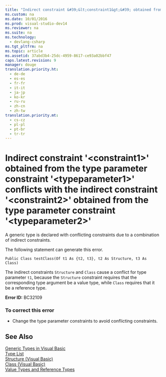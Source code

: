 ```yaml
---
title: "Indirect constraint &#39;&lt;constraint1&gt;&#39; obtained from the type parameter constraint &#39;&lt;typeparameter1&gt;&#39; conflicts with the indirect constraint &#39;&lt;constraint2&gt;&#39; obtained from the type parameter constraint &#39;&lt;typeparameter2&gt;&#39;"
ms.custom: na
ms.date: 10/01/2016
ms.prod: visual-studio-dev14
ms.reviewer: na
ms.suite: na
ms.technology: 
  - devlang-csharp
ms.tgt_pltfrm: na
ms.topic: article
ms.assetid: 37abd3b4-25dc-4959-8617-ce93a02bbf47
caps.latest.revision: 9
manager: douge
translation.priority.ht: 
  - de-de
  - es-es
  - fr-fr
  - it-it
  - ja-jp
  - ko-kr
  - ru-ru
  - zh-cn
  - zh-tw
translation.priority.mt: 
  - cs-cz
  - pl-pl
  - pt-br
  - tr-tr
---
```

# Indirect constraint &#39;&lt;constraint1&gt;&#39; obtained from the type parameter constraint &#39;&lt;typeparameter1&gt;&#39; conflicts with the indirect constraint &#39;&lt;constraint2&gt;&#39; obtained from the type parameter constraint &#39;&lt;typeparameter2&gt;&#39;
A generic type is declared with conflicting constraints due to a combination of indirect constraints.  
  
 The following statement can generate this error.  
  
```  
Public Class testClass(Of t1 As {t2, t3}, t2 As Structure, t3 As Class)  
```  
  
 The indirect constraints `Structure` and `Class` cause a conflict for type parameter `t1`, because the `Structure` constraint requires that the corresponding type argument be a value type, while `Class` requires that it be a reference type.  
  
 **Error ID:** BC32109  
  
### To correct this error  
  
-   Change the type parameter constraints to avoid conflicting constraints.  
  
## See Also  
 [Generic Types in Visual Basic](../Topic/Generic%20Types%20in%20Visual%20Basic%20\(Visual%20Basic\).md)   
 [Type List](../Topic/Type%20List%20\(Visual%20Basic\).md)   
 [Structure (Visual Basic)](assetId:///263ce115-ac36-4c05-8cb7-0e0eead5c6d0)   
 [Class (Visual Basic)](assetId:///0777c6e6-46bc-451b-ad70-57b49d4ef4f7)   
 [Value Types and Reference Types](../Topic/Value%20Types%20and%20Reference%20Types.md)